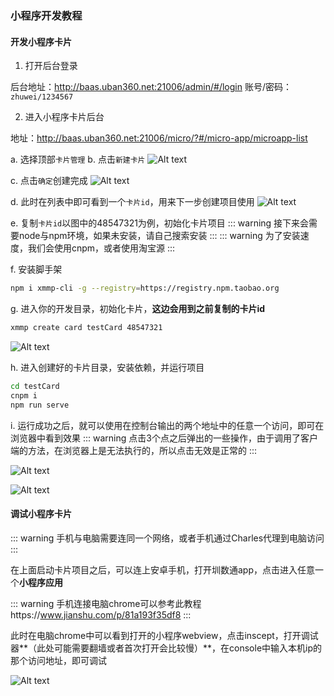 ### 小程序开发教程

#### 开发小程序卡片

1. 打开后台登录

后台地址：http://baas.uban360.net:21006/admin/#/login
账号/密码：`zhuwei/1234567`

2. 进入小程序卡片后台

地址：http://baas.uban360.net:21006/micro/?#/micro-app/microapp-list

a. 选择顶部`卡片管理`
b. 点击`新建卡片`
![Alt text](http://file.iming.work/4c38737468694f21af99.png)

c. 点击`确定`创建完成
![Alt text](http://file.iming.work/ceb4bd88c983f204ae09.png)

d. 此时在列表中即可看到一个`卡片id`，用来下一步创建项目使用
![Alt text](http://file.iming.work/4d021cde277641ee6c33.png)

e. 复制`卡片id`以图中的48547321为例，初始化卡片项目
::: warning 
接下来会需要node与npm环境，如果未安装，请自己搜索安装 
:::
::: warning 
为了安装速度，我们会使用cnpm，或者使用淘宝源 
:::

f. 安装脚手架
```bash
npm i xmmp-cli -g --registry=https://registry.npm.taobao.org
```

g. 进入你的开发目录，初始化卡片，**这边会用到之前复制的卡片id**
```bash
xmmp create card testCard 48547321
```
![Alt text](http://file.iming.work/5b15f279f36680e69a1c.png)

h. 进入创建好的卡片目录，安装依赖，并运行项目
```bash
cd testCard
cnpm i
npm run serve
```

i. 运行成功之后，就可以使用在控制台输出的两个地址中的任意一个访问，即可在浏览器中看到效果
::: warning 
点击3个点之后弹出的一些操作，由于调用了客户端的方法，在浏览器上是无法执行的，所以点击无效是正常的 
:::

![Alt text](http://file.iming.work/f29a492d38e7dbf96440.png)


![Alt text](http://file.iming.work/6dba188bf81a66452f79.png)


#### 调试小程序卡片

::: warning 
手机与电脑需要连同一个网络，或者手机通过Charles代理到电脑访问 
:::


在上面启动卡片项目之后，可以连上安卓手机，打开圳数通app，点击进入任意一个**小程序应用**

::: warning 
手机连接电脑chrome可以参考此教程https://www.jianshu.com/p/81a193f35df8 
:::

此时在电脑chrome中可以看到打开的小程序webview，点击inscept，打开调试器**（此处可能需要翻墙或者首次打开会比较慢）**，在console中输入本机ip的那个访问地址，即可调试

![Alt text](http://file.iming.work/9e8c6a78663f1f76a896.png)



